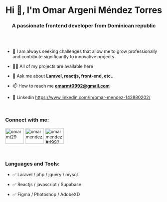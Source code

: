 <h1 align="center">Hi 👋, I'm Omar Argeni Méndez Torres</h1>
<h3 align="center">A passionate frontend developer from Dominican republic</h3>

</br>
</br>


- 🌱 I am always seeking challenges that allow me to grow professionally and contribute significantly to innovative projects. 

- 👨‍💻 All of my projects are available here

- 💬 Ask me about **Laravel, reactjs, front-end, etc..**

- 📫 How to reach me **omarmt0992@gmail.com**

- 🔎 Linkedin https://www.linkedin.com/in/omar-mendez-142880202/



</br>


<h3 align="left">Connect with me:</h3>
<p align="left">
<a href="https://instagram.com/omarmt29" target="blank"><img align="center" src="https://raw.githubusercontent.com/rahuldkjain/github-profile-readme-generator/master/src/images/icons/Social/instagram.svg" alt="omarmt29" height="50" width="60" /></a>
<a href="https://www.youtube.com/c/omar mendez" target="blank"><img align="center" src="https://raw.githubusercontent.com/rahuldkjain/github-profile-readme-generator/master/src/images/icons/Social/youtube.svg" alt="omar mendez" height="50" width="60" /></a>
<a href="https://discord.gg/omar mendez#4992" target="blank"><img align="center" src="https://raw.githubusercontent.com/rahuldkjain/github-profile-readme-generator/master/src/images/icons/Social/discord.svg" alt="omar mendez#4992" height="50" width="60" /></a>
</p>


</br>

<h3 align="left">Languages and Tools:</h3>

- ✅ Laravel / php / jquery / mysql

- ✅ Reactjs / javascript / Supabase

- ✅ Figma / Photoshop / AdobeXD



